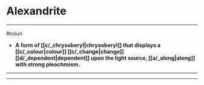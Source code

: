 # Alexandrite
---
#noun
- **A form of [[c/_chrysoberyl|chrysoberyl]] that displays a [[c/_colour|colour]] [[c/_change|change]] [[d/_dependent|dependent]] upon the light source, [[a/_along|along]] with strong pleochroism.**
---
---
